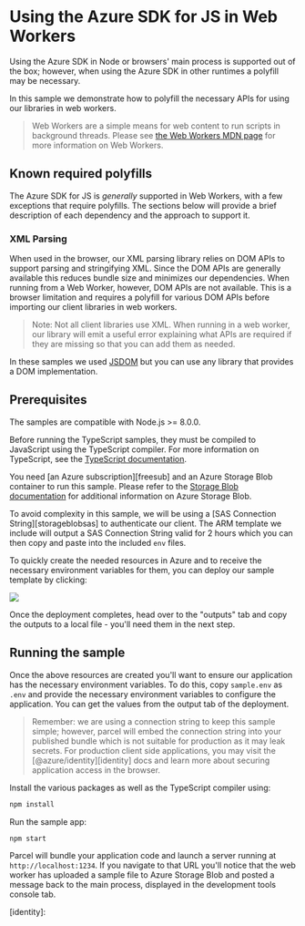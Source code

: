 # Using the Azure SDK for JS in Web Workers

Using the Azure SDK in Node or browsers' main process is supported out of the box; however, when using the Azure SDK in other runtimes a polyfill may be necessary.

In this sample we demonstrate how to polyfill the necessary APIs for using our libraries in web workers.

> Web Workers are a simple means for web content to run scripts in background threads. Please see [the Web Workers MDN page][webworkers] for more information on Web Workers.

## Known required polyfills

The Azure SDK for JS is _generally_ supported in Web Workers, with a few exceptions that require polyfills. The sections below will provide a brief description of each dependency and the approach to support it.

### XML Parsing

When used in the browser, our XML parsing library relies on DOM APIs to support parsing and stringifying XML. Since the DOM APIs are generally available this reduces bundle size and minimizes our dependencies. When running from a Web Worker, however, DOM APIs are not available. This is a browser limitation and requires a polyfill for various DOM APIs before importing our client libraries in web workers. 

> Note: Not all client libraries use XML. When running in a web worker, our library will emit a useful error explaining what APIs are required if they are missing so that you can add them as needed.

In these samples we used [JSDOM][jsdom] but you can use any library that provides a DOM implementation.

[webworkers]: https://developer.mozilla.org/docs/Web/API/Web_Workers_API
[jsdom]: https://www.npmjs.com/package/jsdom

## Prerequisites

The samples are compatible with Node.js >= 8.0.0.

Before running the TypeScript samples, they must be compiled to JavaScript using the TypeScript compiler. For more information on TypeScript, see the [TypeScript documentation][typescript].

You need [an Azure subscription][freesub] and an Azure Storage Blob container to run this sample. Please refer to the [Storage Blob documentation][storageblob] for additional information on Azure Storage Blob.

To avoid complexity in this sample, we will be using a [SAS Connection String][storageblobsas] to authenticate our client. The ARM template we include will output a SAS Connection String valid for 2 hours which you can then copy and paste into the included `env` files.

To quickly create the needed resources in Azure and to receive the necessary environment variables for them, you can deploy our sample template by clicking:

[![](http://azuredeploy.net/deploybutton.png)](https://portal.azure.com/#create/Microsoft.Template/uri/https%3A%2F%2Fraw.githubusercontent.com%2FAzure%2Fazure-sdk-for-js%2Fmaster%2Fsamples%2Fweb-workers%2arm-template.json)

Once the deployment completes, head over to the "outputs" tab and copy the outputs to a local file - you'll need them in the next step.

## Running the sample

Once the above resources are created you'll want to ensure our application has the necessary environment variables. To do this, copy `sample.env` as `.env` and provide the necessary environment variables to configure the application. You can get the values from the output tab of the deployment.

> Remember: we are using a connection string to keep this sample simple; however, parcel will embed the connection string into your published bundle which is not suitable for production as it may leak secrets. For production client side applications, you may visit the [@azure/identity][identity] docs and learn more about securing application access in the browser.

Install the various packages as well as the TypeScript compiler using:

```bash
npm install
```

Run the sample app:

```bash
npm start
```

Parcel will bundle your application code and launch a server running at `http://localhost:1234`. If you navigate to that URL you'll notice that the web worker has uploaded a sample file to Azure Storage Blob and posted a message back to the main process, displayed in the development tools console tab.

[webworkers]: https://developer.mozilla.org/docs/Web/API/Web_Workers_API
[jsdom]: https://www.npmjs.com/package/jsdom
[typescript]: 
[freesub]:
[storageblob]:
[storageblobsas]:
[identity]:
